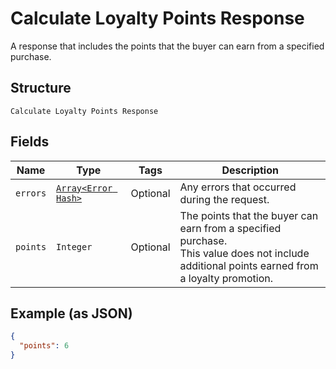 
# Calculate Loyalty Points Response

A response that includes the points that the buyer can earn from
a specified purchase.

## Structure

`Calculate Loyalty Points Response`

## Fields

| Name | Type | Tags | Description |
|  --- | --- | --- | --- |
| `errors` | [`Array<Error Hash>`](../../doc/models/error.md) | Optional | Any errors that occurred during the request. |
| `points` | `Integer` | Optional | The points that the buyer can earn from a specified purchase.<br>This value does not include additional points earned from a loyalty promotion. |

## Example (as JSON)

```json
{
  "points": 6
}
```

